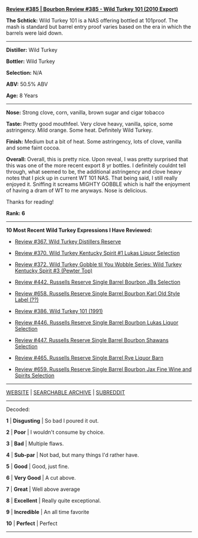 
[**Review #385 | Bourbon Review #385 - Wild Turkey 101 (2010 Export)**]( https://t8ke.review/review-385-wild-turkey-8-101-2010/)

**The Schtick:**  Wild Turkey 101 is a NAS offering bottled at 101proof. The mash is standard but barrel entry proof varies based on the era in which the barrels were laid down.

-----

**Distiller:** Wild Turkey

**Bottler:** Wild Turkey

**Selection:** N/A

**ABV:** 50.5% ABV

**Age:** 8 Years 

-----

**Nose:**  Strong clove, corn, vanilla, brown sugar and cigar tobacco

**Taste:** Pretty good mouthfeel. Very clove heavy, vanilla, spice, some astringency. Mild orange. Some heat. Definitely Wild Turkey.

**Finish:** Medium but a bit of heat. Some astringency, lots of clove, vanilla and some faint cocoa.

**Overall:** Overall, this is pretty nice. Upon reveal, I was pretty surprised that this was one of the more recent export 8 yr bottles. I definitely couldnt tell through, what seemed to be, the additional astringency and clove heavy notes that I pick up in current WT 101 NAS. That being said, I still really enjoyed it. Sniffing it screams MIGHTY GOBBLE which is half the enjoyment of having a dram of WT to me anyways. Nose is delicious.

Thanks for reading!

**Rank: 6**

----- 

**10 Most Recent Wild Turkey Expressions I Have Reviewed:** 

- [Review #367. Wild Turkey Distillers Reserve]( https://t8ke.review/review-367-wild-turkey-distillers-reserve-japan-export-13yr/) 

- [Review #370. Wild Turkey Kentucky Spirit #1 Lukas Liquor Selection]( https://t8ke.review/review-370-wild-turkey-kentucky-spirit-lukas-pick/) 

- [Review #372. Wild Turkey Gobble til You Wobble Series: Wild Turkey Kentucky Spirit #3 (Pewter Top)]( https://t8ke.review/review-372-wild-turkey-kentucky-spirit-pewter-top/) 

- [Review #442. Russells Reserve Single Barrel Bourbon JBs Selection]( https://t8ke.review/review-442-russells-reserve-single-barrel-bourbon-jbs/) 

- [Review #658. Russells Reserve Single Barrel Bourbon Karl Old Style Label (??)]( https://t8ke.review/review-658-russells-reserve-single-barrel-bourbon-karls-selection/) 

- [Review #386. Wild Turkey 101 (1991)]( https://t8ke.review/review-386-wild-turkey-8-101-1991/) 

- [Review #446. Russells Reserve Single Barrel Bourbon Lukas Liquor Selection]( https://t8ke.review/review-446-russells-reserve-single-barrel-bourbon-lukas-liquor-pick/) 

- [Review #447. Russells Reserve Single Barrel Bourbon Shawans Selection]( https://t8ke.review/review-447-russells-reserve-single-barrel-bourbon-shawans-pick/) 

- [Review #465. Russells Reserve Single Barrel Rye Liquor Barn]( https://t8ke.review/review-465-russells-reserve-single-barrel-rye-liquor-barn/) 

- [Review #659. Russells Reserve Single Barrel Bourbon Jax Fine Wine and Spirits Selection]( https://t8ke.review/review-659-russells-reserve-single-barrel-bourbon-jax-fine-wine-and-spirits-selection/) 

-----

[WEBSITE](https://t8ke.review) | [SEARCHABLE ARCHIVE](https://t8ke.review/review-archive/) | [SUBREDDIT](https://reddit.com/r/t8kereviews)

-----

Decoded:

**1** | **Disgusting** | So bad I poured it out.

**2** | **Poor** | I wouldn't consume by choice.

**3** | **Bad** | Multiple flaws.

**4** | **Sub-par** | Not bad, but many things I'd rather have.

**5** | **Good** | Good, just fine.

**6** | **Very Good** | A cut above.

**7** | **Great** | Well above average

**8** | **Excellent** | Really quite exceptional.

**9** | **Incredible** | An all time favorite

**10** | **Perfect** | Perfect

----

